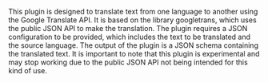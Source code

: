 This plugin is designed to translate text from one language to another using the Google Translate API. It is based on the library googletrans, which uses the public JSON API to make the translation. The plugin requires a JSON configuration to be provided, which includes the text to be translated and the source language. The output of the plugin is a JSON schema containing the translated text. It is important to note that this plugin is experimental and may stop working due to the public JSON API not being intended for this kind of use.


